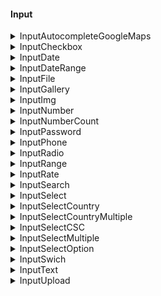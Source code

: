 #### Input

<details>
  <summary>InputAutocompleteGoogleMaps</summary>

El componente InputAutocompleteGoogleMaps es un campo de entrada que utiliza el servicio de Autocompletado de Google Maps para buscar ubicaciones y autocompletar direcciones. Al ingresar una dirección o ubicación en el campo de entrada, se mostrarán sugerencias proporcionadas por Google Maps.

```tsx
import {
    InputAutocompleteGoogleMaps,
    InputAutocompleteGoogleMapsProps,
} from "fenextjs-component/cjs/Input/AutocompleteGoogleMaps";

const handleAutocompleteChange = (address) => {
    console.log("Selected address:", address);
};
<InputAutocompleteGoogleMaps
    onChange={handleAutocompleteChange}
    defaultValue={{
        formatted_address: "1600 Amphitheatre Parkway, Mountain View, CA",
        geometry: {
            location: {
                lat: 37.423576,
                lng: -122.084189,
            },
        },
    }}
/>;
```

</details>

<details>
  <summary>InputCheckbox</summary>

El componente InputCheckbox es un campo de entrada de tipo checkbox. Permite al usuario seleccionar o deseleccionar una opción.

```tsx
import {
    InputCheckbox,
    InputCheckboxProps,
} from "fenextjs-component/cjs/Input/Checkbox";

const handleCheckboxChange = (checked) => {
    console.log("Checkbox is checked:", checked);
};

const handleValidation = async () => {
    // Perform validation logic here
    await new Promise((resolve) => setTimeout(resolve, 1000)); // Simulate an asynchronous operation
    console.log("Validation completed.");
};
<InputCheckbox
    label="Enable Feature"
    onChange={handleCheckboxChange}
    onValidateCheck={handleValidation}
/>;
```

</details>

<details>
  <summary>InputDate</summary>

El componente InputDate es un campo de entrada que permite al usuario seleccionar una fecha o hora. Es compatible con varios tipos de fechas, como "date", "month", "week" y "time".

```tsx
import { InputDate, InputDateProps } from "fenextjs-component/cjs/Input/Date";

const handleDateChange = (date) => {
    console.log("Selected date:", date);
};
<InputDate type="date" label="Select a date:" onChange={handleDateChange} />;
```

</details>

<details>
  <summary>InputDateRange</summary>

El componente InputDateRange es un campo de entrada que permite al usuario seleccionar un rango de fechas. Está compuesto por dos campos de entrada InputDate, uno para la fecha de inicio del rango y otro para la fecha de finalización del rango.

```tsx
import {
    InputDateRange,
    InputDateRangeProps,
} from "fenextjs-component/cjs/Input/DateRange";

const handleDateRangeChange = (dateRange) => {
    console.log("Selected date range:", dateRange);
};
<InputDateRange
    label="Select a date range:"
    onChange={handleDateRangeChange}
/>;
```

</details>

<details>
  <summary>InputFile</summary>

El componente InputFile es un campo de entrada que permite a los usuarios cargar archivos. Al seleccionar un archivo, se muestra el nombre del archivo y se inicia una función de carga para subir el archivo al servidor. Además, el componente puede mostrar el progreso de carga y manejar errores durante el proceso de carga.

```tsx
import { InputFile, InputFileProps } from "fenextjs-component/cjs/Input/File";

const handleFileChange = (file) => {
    console.log("Selected file:", file);
};

const handleUploadFile = async (data) => {
    // Simulando la carga de archivo en el servidor
    await new Promise((resolve) => setTimeout(resolve, 2000));
    return {
        fileData: "https://example.com/myfile.pdf",
        text: "myfile.pdf",
    };
};
<InputFile
    label="Select a file:"
    onChange={handleFileChange}
    onUploadFile={handleUploadFile}
    accept={[".pdf", ".jpg", ".png"]}
>
    <span>Click to browse files</span>
</InputFile>;
```

</details>

<details>
  <summary>InputGallery</summary>

El componente InputGallery es una galería de imágenes que permite a los usuarios agregar y eliminar imágenes. Cada imagen se representa mediante el componente InputImg, que permite seleccionar una imagen de la computadora del usuario. El componente InputGallery muestra una lista de imágenes con la opción de agregar más imágenes haciendo clic en un botón. Cada imagen tiene una opción para eliminarla de la galería.

```tsx
import {
    InputGallery,
    InputGalleryProps,
} from "fenextjs-component/cjs/Input/Gallery";

const handleGalleryChange = (items) => {
    console.log("Gallery items:", items);
};

<InputGallery
    defaultValue={[
        {
            fileData: "https://example.com/image1.jpg",
            text: "image1.jpg",
        },
        {
            fileData: "https://example.com/image2.jpg",
            text: "image2.jpg",
        },
    ]}
    onChange={handleGalleryChange}
    textBtn="Add More Images"
/>;
```

</details>

<details>
  <summary>InputImg</summary>

El componente InputImg es una galería de imágenes que permite a los usuarios agregar y eliminar imágenes. Cada imagen se representa mediante el componente InputImg, que permite seleccionar una imagen de la computadora del usuario. El componente InputImg muestra una lista de imágenes con la opción de agregar más imágenes haciendo clic en un botón. Cada imagen tiene una opción para eliminarla de la galería.

```tsx
import { InputImg, InputImgProps } from "fenextjs-component/cjs/Input/Img";

const handleImageChange = (data) => {
    console.log("Image data:", data);
};

const handleImageRemove = () => {
    console.log("Image removed");
};

<InputImg
    defaultValue={{
        fileData: "https://example.com/image.jpg",
        text: "image.jpg",
    }}
    onChange={handleImageChange}
    onRemove={handleImageRemove}
/>;
```

</details>

<details>
  <summary>InputNumber</summary>

El componente InputNumber es un campo de entrada que permite a los usuarios ingresar y mostrar números. También proporciona botones para aumentar o disminuir el valor numérico.

```tsx
import {
    InputNumber,
    InputNumberProps,
} from "fenextjs-component/cjs/Input/Number";

<InputNumber
    defaultValue={5}
    onChange={handleNumberChange}
    useBtnIncreaseDecrease={true}
    min={0}
    max={10}
/>;
```

</details>

<details>
  <summary>InputNumberCount</summary>

El componente InputNumberCount es un campo de entrada de texto que permite a los usuarios ingresar y mostrar números en un formato con símbolos de moneda al inicio y al final del número.

```tsx
import {
    InputNumberCount,
    InputNumberCountProps,
} from "fenextjs-component/cjs/Input/NumberCount";

<InputNumberCount
    defaultValue="1000"
    onChange={handleNumberChange}
    symbolInit="€"
/>;
```

</details>

<details>
  <summary>InputPassword</summary>

El componente InputPassword es un campo de entrada de texto que se utiliza para contraseñas y oculta el texto ingresado a menos que el usuario elija revelarlo haciendo clic en un ícono de ojo.

```tsx
import {
    InputPassword,
    InputPasswordProps,
} from "fenextjs-component/cjs/Input/Password";

<InputPassword placeholder="Enter password" />;
```

</details>
<details>
  <summary>InputPhone</summary>

El componente InputPhone es un campo de entrada que combina un código de país selecto y un número de teléfono. También puede mostrar una bandera junto al código de país. Utiliza la librería Yup para validar el código de país y el número de teléfono.

```tsx
import {
    InputPhone,
    InputPhoneProps,
} from "fenextjs-component/cjs/Input/Phone";

<InputPhone label="Phone Number" />;
```

</details>
<details>
  <summary>InputRadio</summary>

El componente InputRadio es una serie de botones de opción que permiten al usuario seleccionar una opción de una lista. Cada botón de opción está asociado a un ítem que contiene un id y una etiqueta label.

```tsx
import {
    InputRadio,
    InputRadioProps,
} from "fenextjs-component/cjs/Input/Phone";

const items = [
    { id: "option1", label: "Option 1" },
    { id: "option2", label: "Option 2" },
    { id: "option3", label: "Option 3" },
];

const handleRadioChange = (selectedItem) => {
    console.log("Selected Item:", selectedItem);
};
<InputRadio
    items={items}
    defaultValue={items[0]}
    onChange={handleRadioChange}
/>;
```

</details>

<details>
  <summary>InputRange</summary>

El componente InputRange es una barra de desplazamiento (slider) que permite al usuario seleccionar un valor dentro de un rango determinado. El rango de valores se especifica mediante las propiedades min y max, y el valor seleccionado se puede controlar mediante las propiedades defaultValue o value.

```tsx
import {
    InputRange,
    InputRangeProps,
} from "fenextjs-component/cjs/Input/Range";

<InputRange
    min={0}
    max={100}
    defaultValue={50}
    step={5}
    onChange={handleRangeChange}
    showNumber="bottom"
/>;
```

</details>
<details>
  <summary>InputRate</summary>

El componente InputRate es una barra de desplazamiento (slider) que permite al usuario seleccionar un valor dentro de un rango determinado. El rango de valores se especifica mediante las propiedades min y max, y el valor seleccionado se puede controlar mediante las propiedades defaultValue o value.

```tsx
import { InputRate, InputRateProps } from "fenextjs-component/cjs/Input/Rate";

<InputRate defaultValue={3.5} onChange={handleRateChange} />;
```

</details>
<details>
  <summary>InputSearch</summary>

El componente InputSearch es una caja de entrada de búsqueda que muestra una lista de resultados sugeridos mientras el usuario escribe en ella. Permite realizar búsquedas basadas en la entrada del usuario y muestra una lista de resultados sugeridos que se obtienen a través de la función onSearch. El usuario puede seleccionar un resultado de la lista o presionar "Enter" para realizar una acción específica.

```tsx
import {
    InputSearch,
    InputSearchProps,
} from "fenextjs-component/cjs/Input/Search";
const handleSearch = async (searchValue) => {
    // Aquí se realizaría una búsqueda real utilizando el valor de búsqueda.
    // La función debe devolver una promesa que resuelva en un arreglo de resultados sugeridos.
    // En este ejemplo, se utiliza un conjunto de resultados simulados.
    const fakeSearchResults = [
        { id: "1", text: "Result 1", content: <div>Content of Result 1</div> },
        { id: "2", text: "Result 2", content: <div>Content of Result 2</div> },
        { id: "3", text: "Result 3", content: <div>Content of Result 3</div> },
    ];

    // Simulación de tiempo de espera para mostrar el indicador de carga
    await new Promise((resolve) => setTimeout(resolve, 1000));

    return fakeSearchResults;
};

const handleResultClick = (selectedResult) => {
    console.log("Selected Result:", selectedResult);
};

<InputSearch
    placeholder="Search..."
    onSearch={handleSearch}
    onClickSearch={handleResultClick}
/>;
```

</details>
<details>
  <summary>InputSelect</summary>

El componente InputSelect es un componente de entrada que muestra una lista desplegable de opciones cuando el usuario interactúa con él. Permite seleccionar una opción de la lista o buscar opciones específicas a medida que el usuario escribe en el campo de entrada.

```tsx
import {
    InputSelect,
    InputSelectProps,
} from "fenextjs-component/cjs/Input/Select";

const options = [
    { id: "1", text: "Option 1" },
    { id: "2", text: "Option 2" },
    { id: "3", text: "Option 3" },
    { id: "4", text: "Option 4" },
    { id: "5", text: "Option 5" },
];

const handleSelectChange = (selectedOption) => {
    console.log("Selected Option:", selectedOption);
};

<InputSelect options={options} onChange={handleSelectChange} />;
```

</details>

<details>
  <summary>InputSelectCountry</summary>

El componente InputSelectCountry es un componente que representa un campo de entrada tipo select para seleccionar un país. Utiliza el componente InputSelect como base para mostrar las opciones disponibles para elegir un país.

```tsx
import {
    InputSelectCountry,
    InputSelectCountryProps,
} from "fenextjs-component/cjs/Input/SelectCountry";

<InputSelectCountry
    onChange={handleCountryChange}
    className="custom-select"
    placeholder="Seleccione un país"
    disabled={false}
/>;
```

</details>

<details>
  <summary>InputSelectCountryMultiple</summary>

El componente InputSelectCountryMultiple es una función que representa un campo de entrada tipo select múltiple para seleccionar múltiples países. Utiliza el componente InputSelectMultiple como base para mostrar las opciones disponibles para elegir múltiples países.

```tsx
import {
    InputSelectCountryMultiple,
    InputSelectCountryMultipleProps,
} from "fenextjs-component/cjs/Input/SelectCountryMultiple";

<InputSelectCountryMultiple
    onChange={handleCountryChange}
    className="custom-select"
    placeholder="Seleccione un país"
    disabled={false}
/>;
```

</details>
<details>
  <summary>InputSelectCSC</summary>

El componente InputSelectCSC es un componente de entrada que se utiliza para seleccionar un país, estado y ciudad en cascada (CSC). Permite al usuario elegir un país y, a continuación, se cargan automáticamente las opciones de estados disponibles para ese país. A continuación, cuando se selecciona un estado, se cargan las opciones de ciudades disponibles para ese estado.

```tsx
import {
    InputSelectCSC,
    InputSelectCSCProps,
} from "fenextjs-component/cjs/Input/SelectCSC";

<InputSelectCSC onChange={handleCSCChange} />;
```

</details>
<details>
  <summary>InputSelectMultiple</summary>

El componente InputSelectMultiple es un componente de entrada que permite al usuario seleccionar múltiples opciones de una lista desplegable. El componente muestra las opciones disponibles en un campo de entrada tipo "select" y permite agregar o eliminar opciones seleccionadas en una lista debajo del campo de entrada.

```tsx
import {
    InputSelectMultiple,
    InputSelectMultipleProps,
} from "fenextjs-component/cjs/Input/SelectMultiple";
const handleSelectMultipleChange = (selectedOptions) => {
    console.log("Selected Options:", selectedOptions);
};

const options = [
    { id: 1, text: "Option 1" },
    { id: 2, text: "Option 2" },
    { id: 3, text: "Option 3" },
    // ... Add more options as needed
];
<InputSelectMultiple options={options} onChange={handleSelectMultipleChange} />;
```

</details>
<details>
  <summary>InputSelectOption</summary>

El componente InputSelectOption es un componente que representa una opción en una lista desplegable (InputSelect). Puede mostrar texto e imágenes, y también puede incluir un botón de eliminar si se utiliza en una lista de selección múltiple (InputSelectMultiple).

```tsx
import {
    InputSelectOption,
    InputSelectOptionProps,
} from "fenextjs-component/cjs/Input/SelectOption";

const handleOptionClick = (item) => {
    console.log("Clicked Option:", item);
};

const handleOptionDelete = (item) => {
    console.log("Deleted Option:", item);
};

<InputSelectOption
    id={2}
    text="Option 2"
    img="url/to/image"
    onClick={handleOptionClick}
    onDelete={handleOptionDelete}
    type="multiple"
/>;
```

</details>

<details>
  <summary>InputSwich</summary>

El componente InputSwich es un componente que representa un interruptor o switch de selección. Permite al usuario cambiar entre dos estados (encendido/apagado) mediante una animación de deslizamiento.

```tsx
import {
    InputSwich,
    InputSwichProps,
} from "fenextjs-component/cjs/Input/Swich";
const handleChange = (isChecked) => {
    console.log("Switch is checked:", isChecked);
};

const handleValidateCheck = async () => {
    // Simulación de una operación de validación asincrónica
    await new Promise((resolve) => setTimeout(resolve, 1000));
    console.log("Switch is being validated...");
};

<InputSwich onChange={handleChange} defaultValue={false} />;
<InputSwich onChange={handleChange} defaultValue={true} disabled />;
<InputSwich
    onChange={handleChange}
    defaultValue={false}
    onValidateCheck={handleValidateCheck}
/>;
```

</details>

<details>
  <summary>InputText</summary>

El componente InputText es un componente para renderizar campos de entrada de texto. Proporciona funcionalidades como validación de entrada utilizando el esquema Yup, manejo de errores y carga, y opciones adicionales para personalizar la apariencia del campo de entrada.

```tsx
import { InputText, InputTextProps } from "fenextjs-component/cjs/Input/Text";
const handleChange = (value) => {
    console.log("Input value changed:", value);
};

const handleBlur = (value) => {
    console.log("Input blurred:", value);
};

const handleEnter = () => {
    console.log("Enter key pressed in input");
};

const handleCustomValidation = async (value) => {
    if (value === "forbidden") {
        throw new Error("Value is forbidden!");
    }
    return value;
};
<InputText
    label="Name"
    placeholder="Enter your name"
    onChange={handleChange}
    onBlur={handleBlur}
    onEnter={handleEnter}
/>;
<InputText
    label="Custom Validation"
    placeholder="Type 'forbidden' to see error"
    onChange={handleChange}
    onChangeValidate={handleCustomValidation}
/>;
```

</details>

<details>
  <summary>InputUpload</summary>

El componente InputUpload es un componente para cargar archivos. Proporciona una interfaz para arrastrar y soltar archivos o seleccionarlos a través de un botón de carga. También admite vista previa del archivo cargado y muestra el progreso de la carga en caso de que se esté cargando un archivo.

```tsx
import {
    InputUpload,
    InputUploadProps,
} from "fenextjs-component/cjs/Input/Upload";
const handleChange = (data) => {
    console.log("File data:", data);
};

<InputUpload
    title="Upload File"
    text="Drag and drop your file or click to choose."
    onChange={handleChange}
/>;
```

</details>
